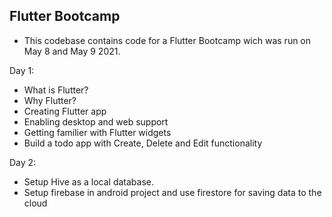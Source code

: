 ## Flutter Bootcamp
- This codebase contains code for a Flutter Bootcamp wich was run on May 8 and May 9 2021.

Day 1:
 - What is Flutter?
 - Why Flutter?
 - Creating Flutter app
 - Enabling desktop and web support
 - Getting familier with Flutter widgets
 - Build a todo app with Create, Delete and Edit functionality

Day 2:
 - Setup Hive as a local database.
 - Setup firebase in android project and use firestore for saving data to the cloud